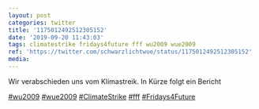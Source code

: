 ```yaml
---
layout: post
categories: twitter
title: '1175012492512305152'
date: '2019-09-20 11:43:03'
tags: climatestrike fridays4future fff wu2009 wue2009
ref: 'https://twitter.com/schwarzlichtwue/status/1175012492512305152'
media:
---
```

Wir verabschieden uns vom Klimastreik. In Kürze folgt ein Bericht

[#wu2009](/t/wu2009) [#wue2009](/t/wue2009) [#ClimateStrike](/t/climatestrike) [#fff](/t/fff) [#Fridays4Future](/t/fridays4future) 

